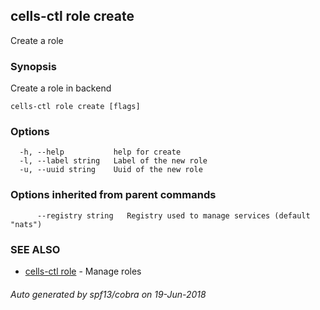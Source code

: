 ## cells-ctl role create

Create a role

### Synopsis

Create a role in backend




```
cells-ctl role create [flags]
```

### Options

```
  -h, --help           help for create
  -l, --label string   Label of the new role
  -u, --uuid string    Uuid of the new role
```

### Options inherited from parent commands

```
      --registry string   Registry used to manage services (default "nats")
```

### SEE ALSO

* [cells-ctl role](cells-ctl-role)	 - Manage roles

###### Auto generated by spf13/cobra on 19-Jun-2018
